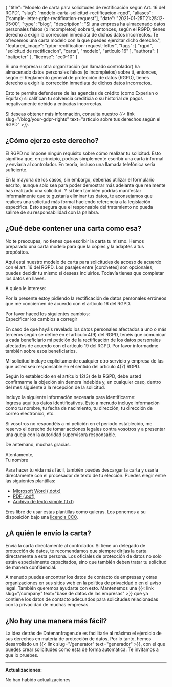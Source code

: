 {
    "title": "Modelo de carta para solicitudes de rectificación según Art. 16 del RGPD",
    "slug": "modelo-carta-solicitud-rectificacion-rgpd",
    "aliases": ["sample-letter-gdpr-rectification-request"],
    "date": "2021-01-25T21:25:12-05:00",
    "type": "blog",
    "description": "Si una empresa ha almacenado datos personales falsos (o incompletos) sobre tí, entonces, según el RGPD, tienes derecho a exigir la corrección inmediata de dichos datos incorrectos. Te ofrecemos una carta modelo con la que puedes ejercitar dicho derecho.",
    "featured_image": "gdpr-rectification-request-letter",
    "tags": [ "rgpd", "solicitud de rectificacion", "carta", "modelo", "artículo 16" ],
    "authors": [ "baltpeter" ],
    "license": "cc0-10"
}

Si una empresa u otra organización (un llamado controlador) ha almacenado datos personales falsos (o incompletos) sobre tí, entonces, según el Reglamento general de protección de datos (RGPD), tienes derecho a exigir la corrección inmediata de dichos datos incorrectos.

Esto te permite defenderse de las agencias de crédito (como Experian o Equifax) si califican tu solvencia crediticia o su historial de pagos negativamente debido a entradas incorrectas.

Si deseas obtener más información, consulta nuestro {{< link slug="/blog/your-gdpr-rights" text="artículo sobre tus derechos según el RGPD" >}}.

## ¿Cómo ejerzo este derecho?

El RGPD no impone ningún requisito sobre cómo realizar tu solicitud. Esto significa que, en principio, podrías simplemente escribir una carta informal y enviarla al controlador. En teoría, incluso una llamada telefónica sería suficiente.

En la mayoría de los casos, sin embargo, deberías utilizar el formulario escrito, aunque solo sea para poder demostrar más adelante que realmente has realizado una solicitud. Y si bien también podrías manifestar informalmente que te gustaría eliminar tus datos, te aconsejamos que realices una solicitud más formal haciendo referencia a la legislación específica. Esto asegura que el responsable del tratamiento no pueda salirse de su responsabilidad con la palabra.

## ¿Qué debe contener una carta como esa?

No te preocupes, no tienes que escribir la carta tu mismo. Hemos preparado una carta modelo para que la copies y la adaptes a tus propósitos.

Aquí está nuestro modelo de carta para solicitudes de acceso de acuerdo con el art. 16 del RGPD. Los pasajes entre [corchetes] son opcionales; puedes decidir tu mismo si deseas incluirlos. Todavía tienes que completar los datos en <span class="blog-letter-fill-in">llaves</span>.

<div class="blog-letter">
<p>A quien le interese:</p>

<p>Por la presente estoy pidiendo la rectificación de datos personales erróneos que me conciernen de acuerdo con el artículo 16 del RGPD.</p>

<p>Por favor haced los siguientes cambios:<br>
<span class="blog-letter-fill-in">Especificar los cambios a corregir</span></p>

<p>En caso de que hayáis revelado los datos personales afectados a uno o más terceros según se define en el artículo 4(9) del RGPD, tenéis que comunicar a cada beneficiario mi petición de la rectificación de los datos personales afectados de acuerdo con el artículo 19 del RGPD. Por favor informadme también sobre esos beneficiarios.</p>

<p>Mi solicitud incluye explícitamente cualquier otro servicio y empresa de las que usted sea responsable en el sentido del artículo 4(7) RGPD.</p>

<p>Según lo establecido en el artículo 12(3) de la RGPD, debe usted confirmarme la objeción sin demora indebida y, en cualquier caso, dentro del mes siguiente a la recepción de la solicitud.</p>

<p>Incluyo la siguiente información necesaria para identificarme:<br>
<span class="blog-letter-fill-in">Ingresa aquí tus datos identificativos. Esto a menudo incluye información como tu nombre, tu fecha de nacimiento, tu dirección, tu dirección de correo electrónico, etc.</span></p>

<p>Si vosotros no respondéis a mi petición en el periodo establecido, me reservo el derecho de tomar acciones legales contra vosotros y a presentar una queja con la autoridad supervisora responsable.</p>

<p>De antemano, muchas gracias. </p>

<p>Atentamente,<br>
<span class="blog-letter-fill-in">Tu nombre</span></p>
</div>

Para hacer tu vida más fácil, también puedes descargar la carta y usarla directamente con el procesador de texto de tu elección. Puedes elegir entre las siguientes plantillas:

* [Microsoft Word (.dotx)](/downloads/modelo-carta-rgpd-rectificacion-datos.docx)
* [PDF (.pdf)](/downloads/modelo-carta-rgpd-rectificacion-datos.pdf)
* [Archivo de texto simple (.txt)](/downloads/modelo-carta-rgpd-rectificacion-datos.txt)

Eres libre de usar estas plantillas como quieras. Los ponemos a su disposición bajo una [licencia CC0](https://creativecommons.org/publicdomain/zero/1.0/).

## ¿A quién le envío la carta?

Envía la carta directamente al controlador. Si tiene un delegado de protección de datos, te recomendamos que siempre dirijas la carta directamente a esta persona. Los oficiales de protección de datos no solo están especialmente capacitados, sino que también deben tratar tu solicitud de manera confidencial.

A menudo puedes encontrar los datos de contacto de empresas y otras organizaciones en sus sitios web en la política de privacidad o en el aviso legal. También queremos ayudarte con esto. Mantenemos una {{< link slug="/company" text="base de datos de las empresas" >}} que ya contiene los datos de contacto adecuados para solicitudes relacionadas con la privacidad de muchas empresas.

## ¿No hay una manera más fácil?

La idea detrás de Datenanfragen.de es facilitarle al máximo el ejercicio de sus derechos en materia de protección de datos. Por lo tanto, hemos desarrollado un {{< link slug="/generator" text="generador" >}}, con el que puedes crear solicitudes como esta de forma automática. Te invitamos a que lo pruebes.

---

**Actualizaciones:**

No han habido actualizaciones

